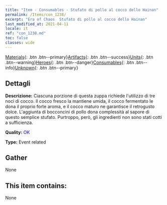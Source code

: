 ```yaml
---
title: "Item - Consumables - Stufato di pollo al cocco dello Hainan"
permalink: /Items/con_1238/
excerpt: "Era of Chaos  Stufato di pollo al cocco dello Hainan"
last_modified_at: 2021-04-11
locale: it
ref: "con_1238.md"
toc: false
classes: wide
---
```

 [Materials](/it/Items/){: .btn .btn--primary}[Artifacts](/it/Items/Artifacts/){: .btn .btn--success}[Units](/it/Items/Units/){: .btn .btn--warning}[Heroes](/it/Items/Heroes/){: .btn .btn--danger}[Consumables](/it/Items/Consumables/){: .btn .btn--info}[Unknown](/it/Items/Unknown/){: .btn .btn--primary}

## Dettagli
 **Descrizione:** Ciascuna porzione di questa zuppa richiede l'utilizzo di tre noci di cocco. Il cocco fresco la mantiene umida, il cocco fermentato le dona il proprio forte aroma, e il cocco maturo ne garantisce il retrogusto dolce. L'aggiunta di bocconcini di pollo dona complessità al sapore di questo semplice stufato. Purtroppo, però, gli ingredienti non sono stati cotti a sufficienza.

 **Quality:** <span style="color: #0000CD">OK</span>

 **Type:** Event related

## Gather

  None

## This item contains:

  None

